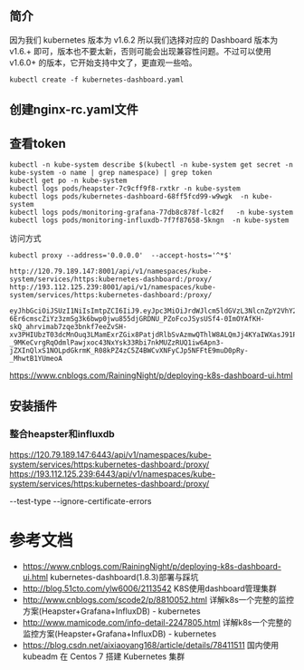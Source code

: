 ## 简介
因为我们 kubernetes 版本为 v1.6.2 所以我们选择对应的 Dashboard 版本为 v1.6.+ 即可，版本也不要太新，否则可能会出现兼容性问题。不过可以使用 v1.6.0+ 的版本，它开始支持中文了，更直观一些哈。
```shell
kubectl create -f kubernetes-dashboard.yaml
```

## 创建nginx-rc.yaml文件
## 查看token
```shell
kubectl -n kube-system describe $(kubectl -n kube-system get secret -n kube-system -o name | grep namespace) | grep token
kubectl get po -n kube-system
kubectl logs pods/heapster-7c9cff9f8-rxtkr -n kube-system
kubectl logs pods/kubernetes-dashboard-68ff5fcd99-w9wgk  -n kube-system
kubectl logs pods/monitoring-grafana-77db8c878f-lc82f   -n kube-system
kubectl logs pods/monitoring-influxdb-7f7f87658-5kngn  -n kube-system

```




访问方式
```shell
kubectl proxy --address='0.0.0.0'  --accept-hosts='^*$'

http://120.79.189.147:8001/api/v1/namespaces/kube-system/services/https:kubernetes-dashboard:/proxy/
http://193.112.125.239:8001/api/v1/namespaces/kube-system/services/https:kubernetes-dashboard:/proxy/

eyJhbGciOiJSUzI1NiIsImtpZCI6IiJ9.eyJpc3MiOiJrdWJlcm5ldGVzL3NlcnZpY2VhY2NvdW50Iiwia3ViZXJuZXRlcy5pby9zZXJ2aWNlYWNjb3VudC9uYW1lc3BhY2UiOiJrdWJlLXN5c3RlbSIsImt1YmVybmV0ZXMuaW8vc2VydmljZWFjY291bnQvc2VjcmV0Lm5hbWUiOiJhZG1pbi11c2VyLXRva2VuLWo2ZDViIiwia3ViZXJuZXRlcy5pby9zZXJ2aWNlYWNjb3VudC9zZXJ2aWNlLWFjY291bnQubmFtZSI6ImFkbWluLXVzZXIiLCJrdWJlcm5ldGVzLmlvL3NlcnZpY2VhY2NvdW50L3NlcnZpY2UtYWNjb3VudC51aWQiOiIzM2I0MGE5OC1iNjZjLTExZTgtYTczNS0wMDE2M2UwZTc5NjUiLCJzdWIiOiJzeXN0ZW06c2VydmljZWFjY291bnQ6a3ViZS1zeXN0ZW06YWRtaW4tdXNlciJ9.Zy62UcAD9eObeOr2hNcifJiFX1wWHnjabWhIGdOtuCwjS1W-6Er6cmscZiYz3zmSg3k6bwp0jwu855djGRDNU_PZoFcoJSysUSf4-0ImOYAfKH-skQ_ahrvimab7zqe3bnkf7eeZvSH-xv3PHIUbzT03dcMnOuq3LMamExrZGix8PatjdRlbSvAzmwQThlW8ALQmJj4KYaIWXasJ91PqFEI2-_9MKeCvrgRqOdmlPawjxoc43NxYsk33Rbi7nkMUZzRUQ1iw6Apn3-jZXInQlxS1NOLpdGkrmK_R08kPZ4zC5Z4BWCvXNFyCJp5NFFtE9muD0pRy-_MhwtB1YUmeoA

```

https://www.cnblogs.com/RainingNight/p/deploying-k8s-dashboard-ui.html

## 安装插件
### 整合heapster和influxdb


https://120.79.189.147:6443/api/v1/namespaces/kube-system/services/https:kubernetes-dashboard:/proxy/
https://193.112.125.239:6443/api/v1/namespaces/kube-system/services/https:kubernetes-dashboard:/proxy/

 --test-type --ignore-certificate-errors

# 参考文档
- https://www.cnblogs.com/RainingNight/p/deploying-k8s-dashboard-ui.html  kubernetes-dashboard(1.8.3)部署与踩坑
- http://blog.51cto.com/ylw6006/2113542 K8S使用dashboard管理集群
- http://www.cnblogs.com/scode2/p/8810052.html 详解k8s一个完整的监控方案(Heapster+Grafana+InfluxDB) - kubernetes
- http://www.mamicode.com/info-detail-2247805.html  详解k8s一个完整的监控方案(Heapster+Grafana+InfluxDB) - kubernetes
- https://blog.csdn.net/aixiaoyang168/article/details/78411511 国内使用 kubeadm 在 Centos 7 搭建 Kubernetes 集群